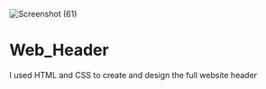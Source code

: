 ![Screenshot (61)](https://user-images.githubusercontent.com/86517920/160694187-7198b6b1-b810-4472-a4d6-f8acba18cf9a.png)
# Web_Header
I used HTML and CSS to create and design the full website header
